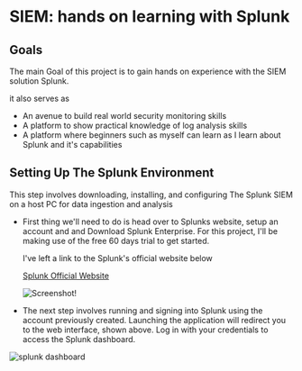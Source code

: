 # SIEM: hands on learning with Splunk 


## Goals

The main Goal of this project is to gain hands on experience with the SIEM solution Splunk.

it also serves as
- An avenue to build real world security monitoring skills
- A platform to show practical knowledge of log analysis skills
- A platform where beginners such as myself can learn as I learn about Splunk and it's capabilities

## Setting Up The Splunk Environment
This step involves downloading, installing, and configuring The Splunk SIEM on a host PC for data ingestion and analysis

- First thing we'll need to do is head over to Splunks website, setup an account and and Download Splunk Enterprise. For this project, I'll be making use of the free 60 days trial to get started.
  
  I've left a link to the Splunk's official website below

  [Splunk Official Website](https://www.splunk.com/en_us.html)

  ![Screenshot!](https://github.com/user-attachments/assets/ef86148e-656f-46cb-9364-e348ad0c56e1)


- The next step involves running and signing into Splunk using the account previously created. Launching the application will redirect you to the web interface, shown above. Log in with your credentials to access the Splunk dashboard.

![splunk dashboard](https://github.com/user-attachments/assets/7cbb90c3-e3ae-43e9-a6a1-9a43f4d4182f)
